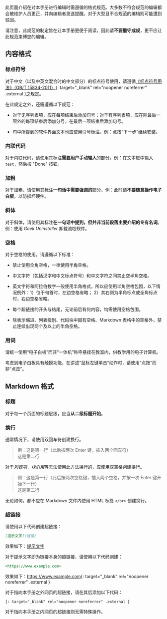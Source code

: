 此页面介绍在对本手册进行编辑时需遵循的格式规范。大多数不符合规范的编辑都会被维护人员更正，并向编辑者发送提醒。对于大型且不合规范的编辑则可能遭到驳回。

请注意，此规范的制定旨在让本手册更便于阅读，因此请**不要墨守成规**，更不应让此规范束缚您的编辑。
## 内容格式
### 标点符号
对于中文（以及中英文混合时的中文部分）的标点符号使用，请遵循[《标点符号用法》（GB/T 15834-2011）](http://std.samr.gov.cn/gb/search/gbDetailed?id=71F772D7FE25D3A7E05397BE0A0AB82A){: target="_blank" rel="noopener noreferrer" .external }之规定。

在此规定之外，还需遵循以下规范：

- 对于无序列表项，应在每项结束后添加句号；对于有序列表项，应在除最后一项外的每项结束后添加分号，在最后一项结束后添加句号。

- 句中所提到的软件界面文本也应使用引号标注。例：点按“下一步”继续安装。

### 内联代码
对于内联代码，请使用其标注**需要用户手动输入**的部分。例：在文本框中输入 `test`，然后按 "Done" 按钮。

### 加粗
对于加粗，请使用其标注**一句话中需要强调的**部分。例：此时请**不要随意操作电子白板**，以防损坏硬件。

### 斜体
对于斜体，请使用其标注**在一句话中提到，但并非当前段落主要介绍的专有名词**。例：使用 *Geek Uninstaller* 卸载流氓软件。

### 空格
对于空格的使用，请遵循以下标准：

- 禁止使用全角空格，一律使用半角空格。

- 中文字符（包括汉字和中文标点符号）和中文字符之间禁止空半角空格。

- 英文字符和阿拉伯数字一般使用半角格式，所以应使用半角空格包围，以下情况例外：1）位于句首时，左边空格省略； 2）其右侧为半角标点或全角标点时，右边空格省略。

- 每个超链接的开头与结尾，无论前后有何内容，均需使用空格包围。

- 除表示缩进、列表级别、代码块中固有空格、Markdown 表格中的空格外，禁止连续出现两个及以上的半角空格。

### 用词
请统一使用“电子白板”而非“一体机”称呼悬挂在教室内，供教学用的电子计算机。

考虑到电子白板具有触摸功能，在讲述“鼠标左键单击”动作时，请使用“点按”而非“点击”。

## Markdown 格式
### 标题
对于每一个页面的标题层级，应当**从二级标题开始**。

### 换行
通常情况下，请使用双回车符创建换行。

> 例：这是第一行（此后按两次 Enter 键，插入两个回车符）  
这是第二行

对于*列表项*，*块引用*等无法使用此方法换行的，应使用双空格创建换行。

> 例：这是第一行（此后按两次空格键，插入两个空格，并按一次 Enter 键开始下一行）  
这是第二行

无论如何，都不应在 Markdown 文件内使用 HTML 标签 `</br>` 创建换行。

### 超链接
请使用以下代码创建超链接：
```markdown
[提示文字](链接)
```
效果如下：[提示文字](链接)

对于提示文字即为链接本身的超链接，请使用以下代码创建：
```markdown
<https://www.example.com>
```
效果如下：<https://www.example.com>{: target="_blank" rel="noopener noreferrer" .external }

对于指向本手册之外网页的超链接，请在其后添加以下代码：
```
{: target="_blank" rel="noopener noreferrer" .external }
```
对于指向本手册之内网页的超链接则无需特殊操作。